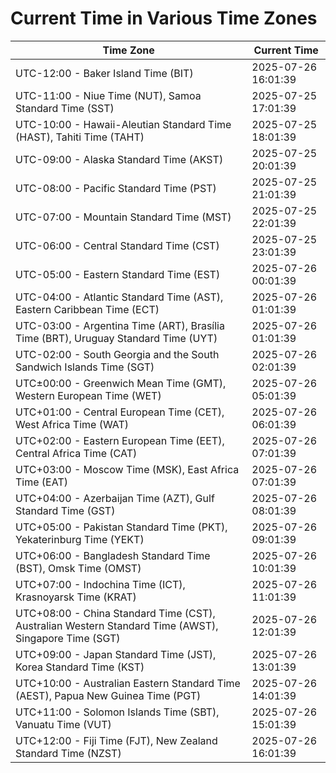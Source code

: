 # Current Time in Various Time Zones

| Time Zone | Current Time |
|-----------|--------------|
| UTC-12:00 - Baker Island Time (BIT) | 2025-07-26 16:01:39 |
| UTC-11:00 - Niue Time (NUT), Samoa Standard Time (SST) | 2025-07-25 17:01:39 |
| UTC-10:00 - Hawaii-Aleutian Standard Time (HAST), Tahiti Time (TAHT) | 2025-07-25 18:01:39 |
| UTC-09:00 - Alaska Standard Time (AKST) | 2025-07-25 20:01:39 |
| UTC-08:00 - Pacific Standard Time (PST) | 2025-07-25 21:01:39 |
| UTC-07:00 - Mountain Standard Time (MST) | 2025-07-25 22:01:39 |
| UTC-06:00 - Central Standard Time (CST) | 2025-07-25 23:01:39 |
| UTC-05:00 - Eastern Standard Time (EST) | 2025-07-26 00:01:39 |
| UTC-04:00 - Atlantic Standard Time (AST), Eastern Caribbean Time (ECT) | 2025-07-26 01:01:39 |
| UTC-03:00 - Argentina Time (ART), Brasília Time (BRT), Uruguay Standard Time (UYT) | 2025-07-26 01:01:39 |
| UTC-02:00 - South Georgia and the South Sandwich Islands Time (SGT) | 2025-07-26 02:01:39 |
| UTC±00:00 - Greenwich Mean Time (GMT), Western European Time (WET) | 2025-07-26 05:01:39 |
| UTC+01:00 - Central European Time (CET), West Africa Time (WAT) | 2025-07-26 06:01:39 |
| UTC+02:00 - Eastern European Time (EET), Central Africa Time (CAT) | 2025-07-26 07:01:39 |
| UTC+03:00 - Moscow Time (MSK), East Africa Time (EAT) | 2025-07-26 07:01:39 |
| UTC+04:00 - Azerbaijan Time (AZT), Gulf Standard Time (GST) | 2025-07-26 08:01:39 |
| UTC+05:00 - Pakistan Standard Time (PKT), Yekaterinburg Time (YEKT) | 2025-07-26 09:01:39 |
| UTC+06:00 - Bangladesh Standard Time (BST), Omsk Time (OMST) | 2025-07-26 10:01:39 |
| UTC+07:00 - Indochina Time (ICT), Krasnoyarsk Time (KRAT) | 2025-07-26 11:01:39 |
| UTC+08:00 - China Standard Time (CST), Australian Western Standard Time (AWST), Singapore Time (SGT) | 2025-07-26 12:01:39 |
| UTC+09:00 - Japan Standard Time (JST), Korea Standard Time (KST) | 2025-07-26 13:01:39 |
| UTC+10:00 - Australian Eastern Standard Time (AEST), Papua New Guinea Time (PGT) | 2025-07-26 14:01:39 |
| UTC+11:00 - Solomon Islands Time (SBT), Vanuatu Time (VUT) | 2025-07-26 15:01:39 |
| UTC+12:00 - Fiji Time (FJT), New Zealand Standard Time (NZST) | 2025-07-26 16:01:39 |
